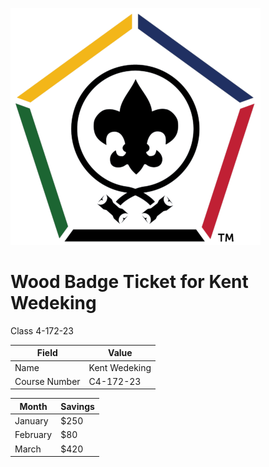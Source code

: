 ![image](Images/WoodBadge.png) 
# Wood Badge Ticket for Kent Wedeking
Class 4-172-23

| Field | Value |
| ------ | ------ |  
| Name | Kent Wedeking |  
| Course Number | C4-172-23 |  

| Month | Savings |
| -------- | ------- |
| January | $250 |
| February | $80 |
| March | $420 |
